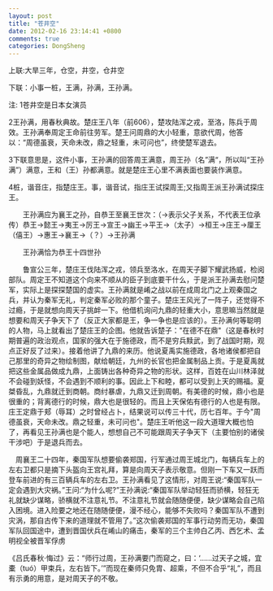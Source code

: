 ```yaml
---
layout: post
title: "苍井空"
date: 2012-02-16 23:14:41 +0800
comments: true
categories: DongSheng
---
```

上联:大旱三年，仓空，井空，仓井空 

下联：小事一桩，王满，孙满，王孙满。

注:
1苍井空是日本女演员

2王孙满，用春秋典故。楚庄王八年（前606），楚攻陆浑之戎，至洛，陈兵于周效。王孙满奉周定王命前往劳军。楚王问周鼎的大小轻重，意欲代周，他答以：“周德虽衰，天命未改，鼎之轻重，未可问也”，终使楚军退去。

3下联意思是，这件小事，王孙满的回答周王满意，周王孙（名”满“，所以叫“王孙满”）满意，王和（王）孙都满意。就是楚庄王心里不满表面也要装作满意。

4桩，谐音庄，指楚庄王。事，谐音试，指庄王试探周王;又指周王派王孙满试探庄王。

　　王孙满应为襄王之孙，自恭王至襄王世次：（->表示父子关系，不代表王位承传）恭王->懿王->夷王->厉王->宣王->幽王->平王->（太子）->桓王->庄王->厘王（僖王）->惠王->襄王->（？）->王孙满

　　王孙满恰为恭王十四世孙

　　鲁宣公三年，楚庄王伐陆浑之戎，领兵至洛水，在周天子脚下耀武扬威，检阅部队。周定王不知道这个向来不顺从的臣子到底要干什么，于是派王孙满去慰问楚军，实际上是探探楚国的虚实。王孙满就是崤之战以前在成周北门之上观秦国之兵，并认为秦军无礼，判定秦军必败的那个童子。楚庄王风光了一阵子，还觉得不过瘾，于是就想向周天子挑衅一下。他借机询问九鼎的轻重大小，意思嘛当然就是想要和周天子争天下了（反正大家都是王，争一争也是应该的）。王孙满何等聪明的人物，马上就看出了楚庄王的企图。他就告诉楚子："在德不在鼎"（这是春秋时期普遍的政治观点，国家的强大在于施德政，而不是穷兵黩武，到了战国时期，观点正好反了过来）。接着他讲了九鼎的来历。他说夏禹实施德政，各地诸侯都把自己那里的奇异之物绘制图，献给朝廷，九州的长官也把金属制品上贡。于是夏禹就把这些金属品做成九鼎，上面铸出各种奇异之物的形状。这样，百姓在山川林泽就不会碰到妖怪，不会遇到不顺利的事。因此上下和睦，都可以受到上天的赐福。夏桀昏乱，九鼎就迁到商朝。商纣暴虐，九鼎又迁到周朝。有美德的时候，鼎小也是很重的；背离德行的时候，鼎大也是很轻的。而且上天保佑有德行的人也是有限。庄王定鼎于郏（辱耳）之时曾经占卜，结果说可以传三十代，历七百年。于今"周德虽衰，天命未改。鼎之轻重，未可问也"。楚庄王听他这一段大道理大概也怕了，再看见王孙满也是个能人，想想自己不可能跟周天子争天下（主要怕别的诸侯干涉吧）于是退兵而去。

　周襄王二十四年，秦国军队想要偷袭郑国，行军通过周王城北门，每辆兵车上的左右卫都只是摘下头盔向王宫礼拜，算是向周天子表示敬意。但刚一下车又一跃而登车前进的有三百辆兵车的左右卫。王孙满看见了这情形，对周王说:“秦国军队一定会遇到大灾祸。”王问:“为什么呢?”王孙满说:“秦国军队举动轻狂而骄横，轻狂无礼就缺少谋略，骄横就不注意礼节。不注意礼节就会随随便便，缺少谋略会自己陷入困境。进入险要之地还在随随便便，漫不经心，能够不失败吗？秦国军队不遭到灾涡，那自古传下来的道理就不管用了。”这次偷袭郑国的军事行动劳而无功，秦国军队回国途中，遭到晋国伏兵在崤山的痛击，秦军的三个主帅白乙丙、西乞术、孟明视全被晋军俘虏

《吕氏春秋·悔过》云：“师行过周，王孙满要门而窥之，曰：‘……过天子之城，宜橐（tuó）甲束兵，左右皆下。’”而现在秦师只免胄、超乘，不但不合乎“礼”，而且有示勇的用意，是对周天子的不敬。